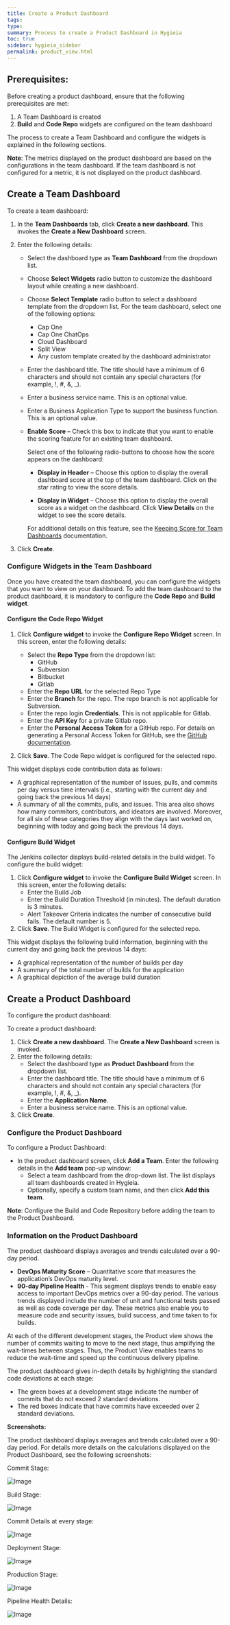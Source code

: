 ```yaml
---
title: Create a Product Dashboard
tags: 
type: 
summary: Process to create a Product Dashboard in Hygieia
toc: true
sidebar: hygieia_sidebar
permalink: product_view.html
---
```


## Prerequisites:

Before creating a product dashboard, ensure that the following prerequisites are met:

1. A Team Dashboard is created 
2. **Build** and **Code Repo** widgets are configured on the team dashboard

The process to create a Team Dashboard and configure the widgets is explained in the following sections.

**Note**: The metrics displayed on the product dashboard are based on the configurations in the team dashboard. If the team dashboard is not configured for a metric, it is not displayed on the product dashboard.

## Create a Team Dashboard

To create a team dashboard:

1. In the **Team Dashboards** tab, click **Create a new dashboard**. This invokes the **Create a New Dashboard** screen.
2. Enter the following details:
   - Select the dashboard type as **Team Dashboard** from the dropdown list.
   - Choose **Select Widgets** radio button to customize the dashboard layout while creating a new dashboard.
   - Choose **Select Template** radio button to select a dashboard template from the dropdown list. For the team dashboard, select one of the following options:
   
     - Cap One
	 - Cap One ChatOps
	 - Cloud Dashboard
	 - Split View
	 - Any custom template created by the dashboard administrator
	 
   - Enter the dashboard title. The title should have a minimum of 6 characters and should not contain any special characters (for example, !, #, &, _).
   - Enter a business service name. This is an optional value.
   - Enter a Business Application Type to support the business function. This is an optional value.
   - **Enable Score** – Check this box to indicate that you want to enable the scoring feature for an existing team dashboard. 
     
	 Select one of the following radio-buttons to choose how the score appears on the dashboard:

     - **Display in Header** – Choose this option to display the overall dashboard score at the top of the team dashboard. Click on the star rating to view the score details.

     - **Display in Widget** – Choose this option to display the overall score as a widget on the dashboard. Click **View Details** on the widget to see the score details. 
	 
	 For additional details on this feature, see the [Keeping Score for Team Dashboards](keeping_score.md) documentation.
	 
3. Click **Create**.

### Configure Widgets in the Team Dashboard 

Once you have created the team dashboard, you can configure the widgets that you want to view on your dashboard. To add the team dashboard to the product dashboard, it is mandatory to configure the **Code Repo** and **Build widget**.

#### Configure the Code Repo Widget

1. Click **Configure widget** to invoke the **Configure Repo Widget** screen. In this screen, enter the following details:
   - Select the **Repo Type** from the dropdown list:
     - GitHub
	 - Subversion
	 - Bitbucket
	 - Gitlab
   - Enter the **Repo URL** for the selected Repo Type
   - Enter the **Branch** for the repo. The repo branch is not applicable for Subversion.
   - Enter the repo login **Credentials**. This is not applicable for Gitlab.
   - Enter the **API Key** for a private Gitlab repo. 
   - Enter the **Personal Access Token** for a GitHub repo. For details on generating a Personal Access Token for GitHub, see the [GitHub documentation](https://help.github.com/articles/creating-a-personal-access-token-for-the-command-line/).
   
2. Click **Save**. The Code Repo widget is configured for the selected repo.

This widget displays code contribution data as follows:

- A graphical representation of the number of issues, pulls, and commits per day versus time intervals (i.e., starting with the current day and going back the previous 14 days)
- A summary of all the commits, pulls, and issues. This area also shows how many commitors, contributors, and ideators are involved. Moreover, for all six of these categories they align with the days last worked on, beginning with today and going back the previous 14 days.

#### Configure Build Widget

The Jenkins collector displays build-related details in the build widget. To configure the build widget:

1. Click **Configure widget** to invoke the **Configure Build Widget** screen. In this screen, enter the following details:
   - Enter the Build Job 
   - Enter the Build Duration Threshold (in minutes). The default duration is 3 minutes.
   - Alert Takeover Criteria indicates the number of consecutive build fails. The default number is 5.
2. Click **Save**. The Build Widget is configured for the selected repo.

This widget displays the following build information, beginning with the current day and going back the previous 14 days:

- A graphical representation of the number of builds per day
- A summary of the total number of builds for the application
- A graphical depiction of the average build duration

## Create a Product Dashboard

To configure the product dashboard:

To create a product dashboard:

1. Click **Create a new dashboard**. The **Create a New Dashboard** screen is invoked.
2. Enter the following details:
   - Select the dashboard type as **Product Dashboard** from the dropdown list.
   - Enter the dashboard title. The title should have a minimum of 6 characters and should not contain any special characters (for example, !, #, &, _).
   - Enter the **Application Name**.
   - Enter a business service name. This is an optional value.
3. Click **Create**.

### Configure the Product Dashboard

To configure a Product Dashboard:

- In the product dashboard screen, click **Add a Team**. Enter the following details in the **Add team** pop-up window:
   - Select a team dashboard from the drop-down list. The list displays all team dashboards created in Hygieia.
   - Optionally, specify a custom team name, and then click **Add this team**.

**Note**: Configure the Build and Code Repository before adding the team to the Product Dashboard.

### Information on the Product Dashboard

The product dashboard displays averages and trends calculated over a 90-day period.

- **DevOps Maturity Score** – Quantitative score that measures the application’s DevOps maturity level.
- **90-day Pipeline Health** - This segment displays trends to enable easy access to important DevOps metrics over a 90-day period. The various trends displayed include the number of unit and functional tests passed as well as code coverage per day. These metrics also enable you to measure code and security issues, build success, and time taken to fix builds.

At each of the different development stages, the Product view shows the number of commits waiting to move to the next stage, thus amplifying the wait-times between stages. Thus, the Product View enables teams to reduce the wait-time and speed up the continuous delivery pipeline. 

The product dashboard gives in-depth details by highlighting the standard code deviations at each stage:
- The green boxes at a development stage indicate the number of commits that do not exceed 2 standard deviations.
- The red boxes indicate that have commits have exceeded over 2 standard deviations.

**Screenshots:**

The product dashboard displays averages and trends calculated over a 90-day period. For details more details on the calculations displayed on the Product Dashboard, see the following screenshots:

Commit Stage:

![Image](https://hygieia.github.io/Hygieia/media/images/h2-commit-stage.png)

Build Stage:

![Image](https://hygieia.github.io/Hygieia/media/images/h2-build-stage.png)

Commit Details at every stage:

![Image](https://hygieia.github.io/Hygieia/media/images/h2-commit-details-stage.png)

Deployment Stage:

![Image](https://hygieia.github.io/Hygieia/media/images/h2-deploy-stages.png)

Production Stage:

![Image](https://hygieia.github.io/Hygieia/media/images/h2-prod-stage.png)

Pipeline Health Details:

![Image](https://hygieia.github.io/Hygieia/media/images/h2-health-details.png)
